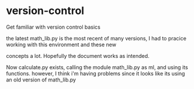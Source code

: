 # version-control
Get familiar with version control basics

the latest math_lib.py is the most recent of many versions, I had to pracice working with this environment and these new

concepts a lot. Hopefully the document works as intended.



Now calculate.py exists, calling the module math_lib.py as ml, and using its functions. however, I think i'm having problems since it looks like its using an old version of math_lib.py

